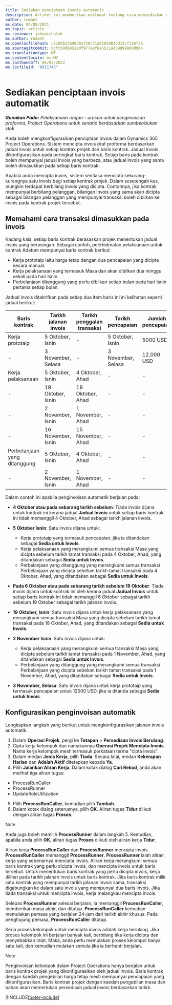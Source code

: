 ```yaml
---
title: Sediakan penciptaan invois automatik
description: Artikel ini memberikan maklumat tentang cara menyediakan dan mengkonfigurasikan penciptaan automatik invois proforma.
author: rumant
ms.date: 04/05/2021
ms.topic: article
ms.reviewer: johnmichalak
ms.author: rumant
ms.openlocfilehash: c5160b22bd0d8a738c31a5105d83bd15cf136fab
ms.sourcegitcommit: 6cfc50d89528df977a8f6a55c1ad39d99800d9b4
ms.translationtype: MT
ms.contentlocale: ms-MY
ms.lasthandoff: 06/03/2022
ms.locfileid: "8911745"
---
```

# <a name="set-up-automatic-invoice-creation"></a>Sediakan penciptaan invois automatik 
 
_**Gunakan Pada:** Pelaksanaan ringan - urusan untuk penginvoisan proforma, Project Operations untuk senario berdasarkan sumber/bukan stok_

Anda boleh mengkonfigurasikan penciptaan invois dalam Dynamics 365 Project Operations. Sistem mencipta invois draf proforma berdasarkan jadual invois untuk setiap kontrak projek dan baris kontrak. Jadual invois dikonfigurasikan pada peringkat baris kontrak. Setiap baris pada kontrak boleh mempunyai jadual invois yang berbeza, atau jadual invois yang sama boleh dimasukkan pada setiap baris kontrak.

Apabila anda mencipta invois, sistem sentiasa mencipta sekurang-kurangnya satu invois bagi setiap kontrak projek. Dalam sesetengah kes, mungkin terdapat berbilang invois yang dicipta. Contohnya, jika kontrak mempunyai berbilang pelanggan, bilangan invois yang sama akan dicipta sebagai bilangan pelanggan yang mempunyai transaksi boleh dibilkan ke invois pada kontrak projek tersebut.

## <a name="understand-how-transactions-are-included-on-an-invoice"></a>Memahami cara transaksi dimasukkan pada invois 

Kadang kala, setiap baris kontrak berasaskan projek menentukan jadual invois yang berasingan. Sebagai contoh, perkhidmatan pelaksanaan untuk kontrak Adatum mempunyai baris kontrak berikut:

- Kerja prototaip iaitu harga tetap dengan dua pencapaian yang dicipta secara manual.
- Kerja pelaksanaan yang termasuk Masa dan akan dibilkan dua minggu sekali pada hari Isnin.
- Perbelanjaan ditanggung yang perlu dibilkan setiap bulan pada hari Isnin pertama setiap bulan.

Jadual invois ditakrifkan pada setiap dua item baris ini ini kelihatan seperti jadual berikut:

| Baris kontrak | Tarikh jalanan invois | Tarikh penggalan transaksi | Tarikh pencapaian | Jumlah pencapaian |
| --- | --- | --- | --- | --- |
| Kerja prototaip | 5 Oktober, Isnin | - | 5 Oktober, Isnin | 5000 USD |
| - | 3 November, Selasa | - | 3 November, Selasa | 12,000 USD |
| Kerja pelaksanaan | 5 Oktober, Isnin | 4 Oktober, Ahad | - | - |
| - | 19 Oktober, Isnin | 18 Oktober, Ahad | - | - |
| - | 2 November, Isnin | 1 November, Ahad | - | - |
| - | 16 November, Isnin | 15 November, Ahad | - | - |
| Perbelanjaan yang ditanggung | 5 Oktober, Isnin | 4 Oktober, Ahad | - | - |
| - | 2 November, Isnin | 1 November, Ahad | - | - |

Dalam contoh ini apabila penginvoisan automatik berjalan pada:

- **4 Oktober atau pada sebarang tarikh sebelum**: Tiada invois dijana untuk kontrak ini kerana jadual **Jadual Invois** untuk setiap baris kontrak ini tidak memanggil 4 Oktober, Ahad sebagai tarikh jalanan invois.
- **5 Oktober Isnin**: Satu invois dijana untuk:

    - Kerja prototaip yang termasuk pencapaian, jika ia ditandakan sebagai **Sedia untuk Invois**.
    - Kerja pelaksanaan yang merangkumi semua transaksi Masa yang dicipta sebelum tarikh tamat transaksi pada 4 Oktober, Ahad, yang ditandakan sebagai **Sedia untuk Invois**.
    - Perbelanjaan yang ditanggung yang merangkumi semua transaksi Perbelanjaan yang dicipta sebelum tarikh tamat transaksi pada 4 Oktober, Ahad, yang ditandakan sebagai **Sedia untuk Invois**.
  
- **Pada 6 Oktober atau pada sebarang tarikh sebelum 19 Oktober**: Tiada invois dijana untuk kontrak ini oleh kerana jadual **Jadual Invois** untuk setiap baris kontrak ini tidak memanggil 6 Oktober sebagai tarikh sebelum 19 Oktober sebagai tarikh jalanan invois.
- **19 Oktober, Isnin**: Satu invois dijana untuk kerja pelaksanaan yang merangkumi semua transaksi Masa yang dicipta sebelum tarikh tamat transaksi pada 18 Oktober, Ahad, yang ditandakan sebagai **Sedia untuk Invois**.
- **2 November Isnin**: Satu invois dijana untuk:

    - Kerja pelaksanaan yang merangkumi semua transaksi Masa yang dicipta sebelum tarikh tamat transaksi pada 1 November, Ahad, yang ditandakan sebagai **Sedia untuk Invois**.
    - Perbelanjaan yang ditanggung yang merangkumi semua transaksi Perbelanjaan yang dicipta sebelum tarikh tamat transaksi pada 1 November, Ahad, yang ditandakan sebagai **Sedia untuk Invois**.

- **3 November, Selasa**: Satu invois dijana untuk kerja prototaip yang termasuk pencapaian untuk 12000 USD, jika ia ditanda sebagai **Sedia untuk Invois**.

## <a name="configure-automatic-invoicing"></a>Konfigurasikan penginvoisan automatik

Lengkapkan langkah yang berikut untuk mengkonfigurasikan jalanan invois automatik.

1. Dalam **Operasi Projek**, pergi ke **Tetapan** > **Persediaan Invois Berulang**.
2. Cipta kerja kelompok dan namakannya **Operasi Projek Mencipta Invois**. Nama kerja kelompok mesti termasuk perkataan terma "cipta invois".
3. Dalam medan **Jenis Kerja**, pilih **Tiada**. Secara lalai, medan **Kekerapan Harian** dan **Adalah Aktif** ditetapkan kepada **Ya**.
4. Pilih **Jalankan Aliran Kerja**. Dalam kotak dialog **Cari Rekod**, anda akan melihat tiga aliran tugas:

- ProcessRunCaller
- ProcessRunner
- UpdateRoleUtilization

5. Pilih **ProcessRunCaller**, kemudian pilih **Tambah**.
6. Dalam kotak dialog seterusnya, pilih **OK**. Aliran tugas **Tidur** diikuti dengan aliran tugas **Proses**. 

> [!NOTE]
> Anda juga boleh memilih **ProcessRunner** dalam langkah 5. Kemudian, apabila anda pilih **OK**, aliran tugas **Proses** diikuti oleh aliran kerja **Tidur**.

Aliran kerja **ProcessRunCaller** dan **ProcessRunner** mencipta invois. **ProcessRunCaller** memanggil **ProcessRunner**. **ProcessRunner** ialah aliran kerja yang sebenarnya mencipta invois. Aliran kerja merangkumi semua baris kontrak yang perlu dicipta invois, dan mencipta invois untuk baris tersebut. Untuk menentukan baris kontrak yang perlu dicipta invois, kerja dilihat pada tarikh jalanan invois untuk baris kontrak. Jika baris kontrak milik satu kontrak yang mempunyai tarikh jalanan invois sama, transaksi digabungkan ke dalam satu invois yang mempunyai dua baris invois. Jika tiada transaksi untuk mencipta invois, kerja melangkau mencipta invois.

Selepas **ProcessRunner** selesai berjalan, ia memanggil **ProcessRunCaller**, memberikan masa akhir, dan ditutup. **ProcessRunCaller** kemudian memulakan pemasa yang berjalan 24-jam dari tarikh akhir khusus. Pada penghujung pemasa, **ProcessRunCaller** ditutup.

Kerja proses kelompok untuk mencipta invois adalah kerja berulang. Jika proses kelompok ini berjalan banyak kali, berbilang tika kerja dicipta dan menyebabkan ralat. Maka, anda perlu memulakan proses kelompol hanya satu kali, dan kemudian mulakan semula jika ia berhenti berjalan.

> [!NOTE]
> Penginvoisan kelompok dalam Project Operations hanya berjalan untuk baris kontrak projek yang dikonfigurasikan oleh jadual invois. Baris kontrak dengan kaedah pengebilan harga tetap mesti mempunyai pencapaian yang dikonfigurasikan. Baris kontrak projek dengan kaedah pengebilan masa dan bahan akan memerlukan persediaan jadual invois berdasarkan tarikh.


[!INCLUDE[footer-include](../../includes/footer-banner.md)]
